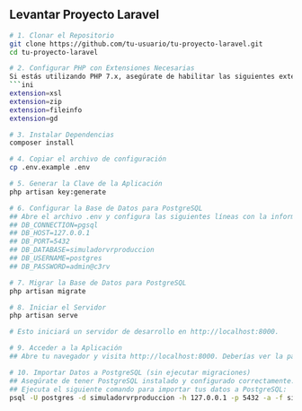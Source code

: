 ## Levantar Proyecto Laravel

```bash
# 1. Clonar el Repositorio
git clone https://github.com/tu-usuario/tu-proyecto-laravel.git
cd tu-proyecto-laravel

# 2. Configurar PHP con Extensiones Necesarias
Si estás utilizando PHP 7.x, asegúrate de habilitar las siguientes extensiones en tu archivo `php.ini`:
```ini
extension=xsl
extension=zip
extension=fileinfo
extension=gd

# 3. Instalar Dependencias
composer install

# 4. Copiar el archivo de configuración
cp .env.example .env

# 5. Generar la Clave de la Aplicación
php artisan key:generate

# 6. Configurar la Base de Datos para PostgreSQL
## Abre el archivo .env y configura las siguientes líneas con la información de tu base de datos PostgreSQL:
## DB_CONNECTION=pgsql
## DB_HOST=127.0.0.1
## DB_PORT=5432
## DB_DATABASE=simuladorvrproduccion
## DB_USERNAME=postgres
## DB_PASSWORD=admin@c3rv

# 7. Migrar la Base de Datos para PostgreSQL
php artisan migrate

# 8. Iniciar el Servidor
php artisan serve

# Esto iniciará un servidor de desarrollo en http://localhost:8000.

# 9. Acceder a la Aplicación
## Abre tu navegador y visita http://localhost:8000. Deberías ver la página de inicio de Laravel.

# 10. Importar Datos a PostgreSQL (sin ejecutar migraciones)
## Asegúrate de tener PostgreSQL instalado y configurado correctamente.
## Ejecuta el siguiente comando para importar tus datos a PostgreSQL:
psql -U postgres -d simuladorvrproduccion -h 127.0.0.1 -p 5432 -a -f simuladorvrproduccion.sql
